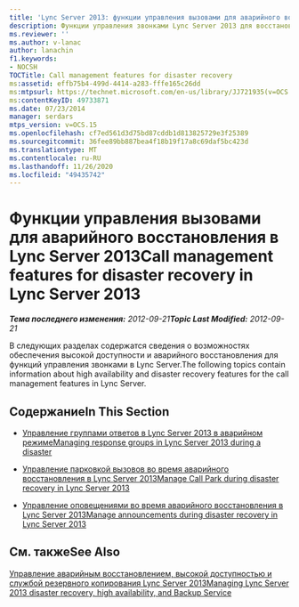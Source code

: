```yaml
---
title: 'Lync Server 2013: функции управления вызовами для аварийного восстановления'
description: Функции управления звонками Lync Server 2013 для восстановления после сбоя.
ms.reviewer: ''
ms.author: v-lanac
author: lanachin
f1.keywords:
- NOCSH
TOCTitle: Call management features for disaster recovery
ms:assetid: effb75b4-499d-4414-a283-fffe165c26dd
ms:mtpsurl: https://technet.microsoft.com/en-us/library/JJ721935(v=OCS.15)
ms:contentKeyID: 49733871
ms.date: 07/23/2014
manager: serdars
mtps_version: v=OCS.15
ms.openlocfilehash: cf7ed561d3d75bd87cddb1d813825729e3f25389
ms.sourcegitcommit: 36fee89bb887bea4f18b19f17a8c69daf5bc423d
ms.translationtype: MT
ms.contentlocale: ru-RU
ms.lasthandoff: 11/26/2020
ms.locfileid: "49435742"
---
```

# <a name="call-management-features-for-disaster-recovery-in-lync-server-2013"></a><span data-ttu-id="7fc2d-103">Функции управления вызовами для аварийного восстановления в Lync Server 2013</span><span class="sxs-lookup"><span data-stu-id="7fc2d-103">Call management features for disaster recovery in Lync Server 2013</span></span>

<div data-xmlns="http://www.w3.org/1999/xhtml">

<div class="topic" data-xmlns="http://www.w3.org/1999/xhtml" data-msxsl="urn:schemas-microsoft-com:xslt" data-cs="https://msdn.microsoft.com/">

<div data-asp="https://msdn2.microsoft.com/asp">



</div>

<div id="mainSection">

<div id="mainBody"><span data-ttu-id="7fc2d-104">

<span> </span></span><span class="sxs-lookup"><span data-stu-id="7fc2d-104">

<span> </span></span></span>

<span data-ttu-id="7fc2d-105">_**Тема последнего изменения:** 2012-09-21_</span><span class="sxs-lookup"><span data-stu-id="7fc2d-105">_**Topic Last Modified:** 2012-09-21_</span></span>

<span data-ttu-id="7fc2d-106">В следующих разделах содержатся сведения о возможностях обеспечения высокой доступности и аварийного восстановления для функций управления звонками в Lync Server.</span><span class="sxs-lookup"><span data-stu-id="7fc2d-106">The following topics contain information about high availability and disaster recovery features for the call management features in Lync Server.</span></span>

<div>

## <a name="in-this-section"></a><span data-ttu-id="7fc2d-107">Содержание</span><span class="sxs-lookup"><span data-stu-id="7fc2d-107">In This Section</span></span>

  - [<span data-ttu-id="7fc2d-108">Управление группами ответов в Lync Server 2013 в аварийном режиме</span><span class="sxs-lookup"><span data-stu-id="7fc2d-108">Managing response groups in Lync Server 2013 during a disaster</span></span>](lync-server-2013-managing-response-groups-during-a-disaster.md)

  - [<span data-ttu-id="7fc2d-109">Управление парковкой вызовов во время аварийного восстановления в Lync Server 2013</span><span class="sxs-lookup"><span data-stu-id="7fc2d-109">Manage Call Park during disaster recovery in Lync Server 2013</span></span>](lync-server-2013-manage-call-park-during-disaster-recovery.md)

  - [<span data-ttu-id="7fc2d-110">Управление оповещениями во время аварийного восстановления в Lync Server 2013</span><span class="sxs-lookup"><span data-stu-id="7fc2d-110">Manage announcements during disaster recovery in Lync Server 2013</span></span>](lync-server-2013-manage-announcements-during-disaster-recovery.md)

</div>

<div>

## <a name="see-also"></a><span data-ttu-id="7fc2d-111">См. также</span><span class="sxs-lookup"><span data-stu-id="7fc2d-111">See Also</span></span>


[<span data-ttu-id="7fc2d-112">Управление аварийным восстановлением, высокой доступностью и службой резервного копирования Lync Server 2013</span><span class="sxs-lookup"><span data-stu-id="7fc2d-112">Managing Lync Server 2013 disaster recovery, high availability, and Backup Service</span></span>](lync-server-2013-managing-lync-server-disaster-recovery-high-availability-and-backup-service.md)  
  

<span data-ttu-id="7fc2d-113"></div>

</div>

<span> </span>

</div>

</div>

</span><span class="sxs-lookup"><span data-stu-id="7fc2d-113"></div>

</div>

<span> </span>

</div>

</div>

</span></span></div>


